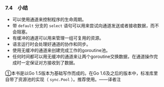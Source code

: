 ### 7.4　小结

+ 可以使用通道来控制程序的生命周期。
+ 带 `default` 分支的 `select` 语句可以用来尝试向通道发送或者接收数据，而不会阻塞。
+ 有缓冲的通道可以用来管理一组可复用的资源。
+ 语言运行时会处理好通道的协作和同步。
+ 使用无缓冲的通道来创建完成工作的goroutine池。
+ 任何时间都可以用无缓冲的通道来让两个goroutine交换数据，在通道操作完成时一定保证对方接收到了数据。

<a class="my_markdown" href="['#ac71']">①</a>本书是以Go 1.5版本为基础写作而成的。在Go 1.6及之后的版本中，标准库里自带了资源池的实现（ `sync.Pool` ）。推荐使用。——译者注



